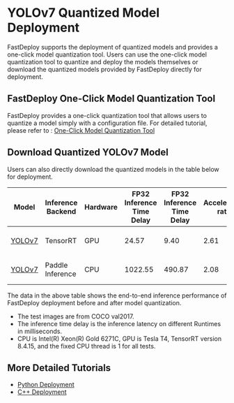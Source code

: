 # YOLOv7 Quantized Model Deployment

FastDeploy supports the deployment of quantized models and provides a one-click model quantization tool.
Users can use the one-click model quantization tool to quantize and deploy the models themselves or download the quantized models provided by FastDeploy directly for deployment.

## FastDeploy One-Click Model Quantization Tool

FastDeploy provides a one-click quantization tool that allows users to quantize a model simply with a configuration file.
For detailed tutorial, please refer to : [One-Click Model Quantization Tool](../../../../../../../tools/quantization/)

## Download Quantized YOLOv7 Model

Users can also directly download the quantized models in the table below for deployment.

| Model                                                                 | Inference Backend | Hardware | FP32 Inference Time Delay | FP32 Inference Time Delay | Acceleration ratio | FP32 mAP | INT8 mAP | Method                          |
| --------------------------------------------------------------------- | ----------------- | -------- | ------------------------- | ------------------------- | ------------------ | -------- | -------- | ------------------------------- |
| [YOLOv7](https://bj.bcebos.com/paddlehub/fastdeploy/yolov7_quant.tar) | TensorRT          | GPU      | 24.57                     | 9.40                      | 2.61               | 51.1     | 50.8     | Quantized distillation training |
| [YOLOv7](https://bj.bcebos.com/paddlehub/fastdeploy/yolov7_quant.tar) | Paddle Inference  | CPU      | 1022.55                   | 490.87                    | 2.08               | 51.1     | 46.3     | Quantized distillation training |

The data in the above table shows the end-to-end inference performance of FastDeploy deployment before and after model quantization.

- The test images are from COCO val2017.
- The inference time delay is the inference latency on different Runtimes in milliseconds.
- CPU is Intel(R) Xeon(R) Gold 6271C, GPU is Tesla T4, TensorRT version 8.4.15, and the fixed CPU thread is 1 for all tests.

## More Detailed Tutorials

- [Python Deployment](python)
- [C++ Deployment](cpp)
